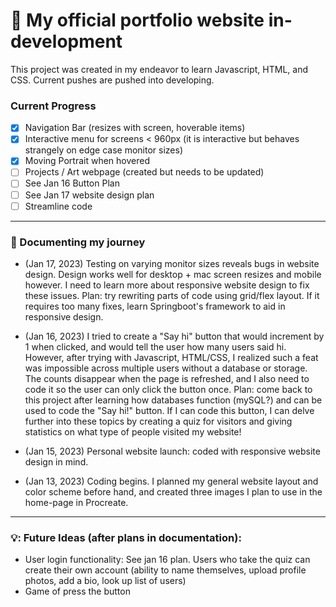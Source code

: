 # :rose: My official portfolio website in-development

This project was created in my endeavor to learn Javascript, HTML, and CSS. Current pushes are pushed into developing. 


### Current Progress
- [X] Navigation Bar (resizes with screen, hoverable items)
- [X] Interactive menu for screens < 960px (it is interactive but behaves strangely on edge case monitor sizes)
- [X] Moving Portrait when hovered
- [ ] Projects / Art webpage (created but needs to be updated)
- [ ] See Jan 16 Button Plan
- [ ] See Jan 17 website design plan
- [ ] Streamline code

---

### :book: Documenting my journey
- (Jan 17, 2023) Testing on varying monitor sizes reveals bugs in website design. Design works well for desktop + mac screen resizes and mobile however. I need to learn more about responsive website design to fix these issues. Plan: try rewriting parts of code using grid/flex layout. If it requires too many fixes, learn Springboot's framework to aid in responsive design.

- (Jan 16, 2023) I tried to create a "Say hi" button that would increment by 1 when clicked, and would tell the user how many users said hi. However, after trying with Javascript, HTML/CSS, I realized such a feat was impossible across multiple users without a database or storage. The counts disappear when the page is refreshed, and I also need to code it so the user can only click the button once. Plan: come back to this project after learning how databases function (mySQL?) and can be used to code the "Say hi!" button. If I can code this button, I can delve further into these topics by creating a quiz for visitors and giving statistics on what type of people visited my website!

- (Jan 15, 2023) Personal website launch: coded with responsive website design in mind.

- (Jan 13, 2023) Coding begins. I planned my general website layout and color scheme before hand, and created three images I plan to use in the home-page in Procreate.

---

### 💡: Future Ideas (after plans in documentation):
- User login functionality: See jan 16 plan. Users who take the quiz can create their own account (ability to name themselves, upload profile photos, add a bio, look up list of users)
- Game of press the button
